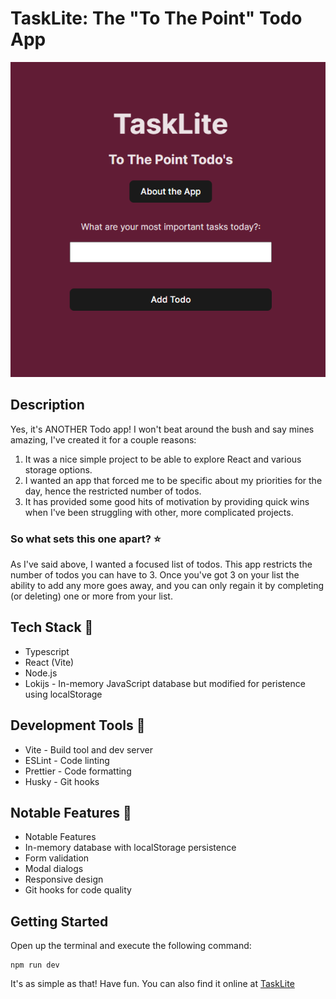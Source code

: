 # TaskLite: The "To The Point" Todo App

![Landing Page](./images/tasklite-landing-page.png)

## Description

Yes, it's ANOTHER Todo app! I won't beat around the bush and say mines amazing, I've created it for a couple reasons:

1. It was a nice simple project to be able to explore React and various storage options.
2. I wanted an app that forced me to be specific about my priorities for the day, hence the restricted number of todos.
3. It has provided some good hits of motivation by providing quick wins when I've been struggling with other, more complicated projects.

### So what sets this one apart? ⭐

As I've said above, I wanted a focused list of todos. This app restricts the number of todos you can have to 3. Once you've got 3 on your list the ability to add any more goes away, and you can only regain it by completing (or deleting) one or more from your list.

## Tech Stack 💽

- Typescript
- React (Vite)
- Node.js
- Lokijs - In-memory JavaScript database but modified for peristence using localStorage

## Development Tools 🔨

- Vite - Build tool and dev server
- ESLint - Code linting
- Prettier - Code formatting
- Husky - Git hooks

## Notable Features 👀

- Notable Features
- In-memory database with localStorage persistence
- Form validation
- Modal dialogs
- Responsive design
- Git hooks for code quality

## Getting Started

Open up the terminal and execute the following command:

```
npm run dev
```

It's as simple as that! Have fun. You can also find it online at [TaskLite](https://todo.saffagonerogue.me/)
